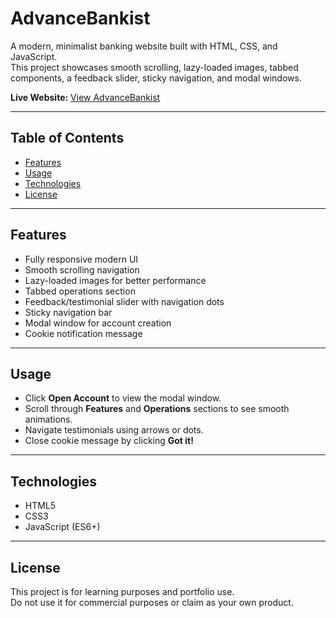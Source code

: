# AdvanceBankist

A modern, minimalist banking website built with HTML, CSS, and JavaScript.  
This project showcases smooth scrolling, lazy-loaded images, tabbed components, a feedback slider, sticky navigation, and modal windows.

**Live Website:** [View AdvanceBankist](https://kamalhara.github.io/Bankist-app/)

---

## Table of Contents

- [Features](#features)
- [Usage](#usage)
- [Technologies](#technologies)
- [License](#license)

---

## Features

- Fully responsive modern UI
- Smooth scrolling navigation
- Lazy-loaded images for better performance
- Tabbed operations section
- Feedback/testimonial slider with navigation dots
- Sticky navigation bar
- Modal window for account creation
- Cookie notification message

---

## Usage

- Click **Open Account** to view the modal window.
- Scroll through **Features** and **Operations** sections to see smooth animations.
- Navigate testimonials using arrows or dots.
- Close cookie message by clicking **Got it!**

---

## Technologies

- HTML5
- CSS3
- JavaScript (ES6+)

---

## License

This project is for learning purposes and portfolio use.  
Do not use it for commercial purposes or claim as your own product.
